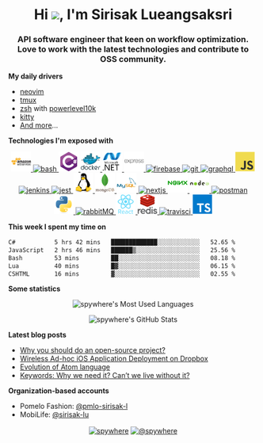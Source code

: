 <h1 align="center">Hi <img src="https://media.giphy.com/media/hvRJCLFzcasrR4ia7z/giphy.gif" width="25px">, I'm Sirisak Lueangsaksri</h1>
<h3 align="center">API software engineer that keen on workflow optimization. Love to work with the latest technologies and contribute to OSS community.</h3>

**My daily drivers**
- [neovim](https://github.com/neovim/neovim)
- [tmux](https://github.com/tmux/tmux)
- [zsh](https://github.com/zsh-users/zsh) with [powerlevel10k](https://github.com/romkatv/powerlevel10k)
- [kitty](https://github.com/kovidgoyal/kitty)
- [And more](https://github.com/spywhere/dotfiles)...

**Technologies I'm exposed with**
<p align="center">
<a href="https://aws.amazon.com" target="_blank"><img src="https://raw.githubusercontent.com/devicons/devicon/master/icons/amazonwebservices/amazonwebservices-original-wordmark.svg" alt="aws" width="40" height="40"/> </a>
<a href="https://www.gnu.org/software/bash/" target="_blank"> <img src="https://www.vectorlogo.zone/logos/gnu_bash/gnu_bash-icon.svg" alt="bash" width="40" height="40"/> </a>
<a href="https://www.w3schools.com/cs/" target="_blank"> <img src="https://raw.githubusercontent.com/devicons/devicon/master/icons/csharp/csharp-original.svg" alt="csharp" width="40" height="40"/> </a>
<a href="https://www.docker.com/" target="_blank"> <img src="https://raw.githubusercontent.com/devicons/devicon/master/icons/docker/docker-original-wordmark.svg" alt="docker" width="40" height="40"/> </a>
<a href="https://dotnet.microsoft.com/" target="_blank"> <img src="https://raw.githubusercontent.com/devicons/devicon/master/icons/dot-net/dot-net-original-wordmark.svg" alt="dotnet" width="40" height="40"/> </a>
<a href="https://expressjs.com" target="_blank"> <img src="https://raw.githubusercontent.com/devicons/devicon/master/icons/express/express-original-wordmark.svg" alt="express" width="40" height="40"/> </a>
<a href="https://firebase.google.com/" target="_blank"> <img src="https://www.vectorlogo.zone/logos/firebase/firebase-icon.svg" alt="firebase" width="40" height="40"/> </a>
<a href="https://git-scm.com/" target="_blank"> <img src="https://www.vectorlogo.zone/logos/git-scm/git-scm-icon.svg" alt="git" width="40" height="40"/> </a>
<a href="https://graphql.org" target="_blank"> <img src="https://www.vectorlogo.zone/logos/graphql/graphql-icon.svg" alt="graphql" width="40" height="40"/> </a>
<a href="https://developer.mozilla.org/en-US/docs/Web/JavaScript" target="_blank"> <img src="https://raw.githubusercontent.com/devicons/devicon/master/icons/javascript/javascript-original.svg" alt="javascript" width="40" height="40"/> </a>
<a href="https://www.jenkins.io" target="_blank"> <img src="https://www.vectorlogo.zone/logos/jenkins/jenkins-icon.svg" alt="jenkins" width="40" height="40"/> </a>
<a href="https://jestjs.io" target="_blank"> <img src="https://www.vectorlogo.zone/logos/jestjsio/jestjsio-icon.svg" alt="jest" width="40" height="40"/> </a>
<a href="https://www.linux.org/" target="_blank"> <img src="https://raw.githubusercontent.com/devicons/devicon/master/icons/linux/linux-original.svg" alt="linux" width="40" height="40"/> </a>
<a href="https://www.mongodb.com/" target="_blank"> <img src="https://raw.githubusercontent.com/devicons/devicon/master/icons/mongodb/mongodb-original-wordmark.svg" alt="mongodb" width="40" height="40"/> </a>
<a href="https://www.mysql.com/" target="_blank"> <img src="https://raw.githubusercontent.com/devicons/devicon/master/icons/mysql/mysql-original-wordmark.svg" alt="mysql" width="40" height="40"/> </a>
<a href="https://nextjs.org/" target="_blank"> <img src="https://cdn.worldvectorlogo.com/logos/nextjs-3.svg" alt="nextjs" width="40" height="40"/> </a>
<a href="https://www.nginx.com" target="_blank"> <img src="https://raw.githubusercontent.com/devicons/devicon/master/icons/nginx/nginx-original.svg" alt="nginx" width="40" height="40"/> </a>
<a href="https://nodejs.org" target="_blank"> <img src="https://raw.githubusercontent.com/devicons/devicon/master/icons/nodejs/nodejs-original-wordmark.svg" alt="nodejs" width="40" height="40"/> </a>
<a href="https://postman.com" target="_blank"> <img src="https://www.vectorlogo.zone/logos/getpostman/getpostman-icon.svg" alt="postman" width="40" height="40"/> </a>
<a href="https://www.python.org" target="_blank"> <img src="https://raw.githubusercontent.com/devicons/devicon/master/icons/python/python-original.svg" alt="python" width="40" height="40"/> </a>
<a href="https://www.rabbitmq.com" target="_blank"> <img src="https://www.vectorlogo.zone/logos/rabbitmq/rabbitmq-icon.svg" alt="rabbitMQ" width="40" height="40"/> </a>
<a href="https://reactjs.org/" target="_blank"> <img src="https://raw.githubusercontent.com/devicons/devicon/master/icons/react/react-original-wordmark.svg" alt="react" width="40" height="40"/> </a>
<a href="https://redis.io" target="_blank"> <img src="https://raw.githubusercontent.com/devicons/devicon/master/icons/redis/redis-original-wordmark.svg" alt="redis" width="40" height="40"/> </a>
<a href="https://travis-ci.org" target="_blank"> <img src="https://www.vectorlogo.zone/logos/travis-ci/travis-ci-icon.svg" alt="travisci" width="40" height="40"/> </a>
<a href="https://www.typescriptlang.org/" target="_blank"> <img src="https://raw.githubusercontent.com/devicons/devicon/master/icons/typescript/typescript-original.svg" alt="typescript" width="40" height="40"/> </a>
</p>

**This week I spent my time on**
<!--START_SECTION:waka-->
```text
C#           5 hrs 42 mins   █████████████░░░░░░░░░░░░   52.65 % 
JavaScript   2 hrs 46 mins   ██████▒░░░░░░░░░░░░░░░░░░   25.56 % 
Bash         53 mins         ██░░░░░░░░░░░░░░░░░░░░░░░   08.18 % 
Lua          40 mins         █▓░░░░░░░░░░░░░░░░░░░░░░░   06.15 % 
CSHTML       16 mins         ▓░░░░░░░░░░░░░░░░░░░░░░░░   02.55 % 
```
<!--END_SECTION:waka-->

**Some statistics**
<p align="center"><img src="https://github-readme-stats.vercel.app/api/top-langs/?username=spywhere&layout=compact&hide=html&theme=nord" alt="spywhere's Most Used Languages" /></p>

<p align="center"><img src="https://github-readme-stats.vercel.app/api?username=spywhere&show_icons=true&count_private=true&theme=nord" alt="spywhere's GitHub Stats" /></p>

**Latest blog posts**
<!-- BLOG-POST-LIST:START -->
- [Why you should do an open-source project?](https://medium.com/@spywhere/why-you-should-do-a-open-source-project-737545efff5f?source=rss-4e41bb0c6f4c------2)
- [Wireless Ad-hoc iOS Application Deployment on Dropbox](https://medium.com/@spywhere/wireless-ad-hoc-ios-application-deployment-on-dropbox-94d291b4e4c1?source=rss-4e41bb0c6f4c------2)
- [Evolution of Atom language](https://medium.com/@spywhere/evolution-of-atom-language-306d3b38ac45?source=rss-4e41bb0c6f4c------2)
- [Keywords: Why we need it? Can’t we live without it?](https://medium.com/@spywhere/keywords-why-we-need-it-can-t-we-live-without-it-5b70be049500?source=rss-4e41bb0c6f4c------2)
<!-- BLOG-POST-LIST:END -->

**Organization-based accounts**
- Pomelo Fashion: [@pmlo-sirisak-l](https://github.com/pmlo-sirisak-l)
- MobiLife: [@sirisak-lu](https://github.com/sirisak-lu)

<p align="center"> 
<a href="https://linkedin.com/in/spywhere" target="blank"><img align="center" src="https://cdn.jsdelivr.net/npm/simple-icons@3.0.1/icons/linkedin.svg" alt="spywhere" height="30" width="30" /></a>
<a href="https://medium.com/@spywhere" target="blank"><img align="center" src="https://cdn.jsdelivr.net/npm/simple-icons@3.0.1/icons/medium.svg" alt="@spywhere" height="30" width="30" /></a>
</p>
